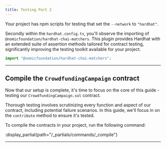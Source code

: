 ```yaml
---
title: Testing Part 2
---
```


Your project has npm scripts for testing that set the `--network` to `"hardhat"`.

Secondly within the `hardhat.config.ts`, you'll observe the importing of
`@nomicfoundation/hardhat-chai-matchers`. This plugin provides Hardhat with an extended
suite of assertion methods tailored for contract testing, significantly improving the testing
toolkit available for your project.

```typescript
import "@nomicfoundation/hardhat-chai-matchers";
```

---

## Compile the `CrowdfundingCampaign` contract

Now that our setup is complete, it's time to focus on the core of this
guide - testing our `CrowdfundingCampaign.sol` contract.

Thorough testing involves scrutinizing every function and aspect of our contract,
including potential failure scenarios. In this guide, we'll focus in on the `contribute`
method to ensure it's tested.

To compile the contracts in your project, run the following command:

:display_partial{path="/_partials/commands/_compile"}

---

